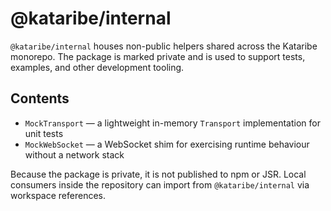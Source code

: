 # @kataribe/internal

`@kataribe/internal` houses non-public helpers shared across the Kataribe
monorepo. The package is marked private and is used to support tests, examples,
and other development tooling.

## Contents

- `MockTransport` — a lightweight in-memory `Transport` implementation for unit
  tests
- `MockWebSocket` — a WebSocket shim for exercising runtime behaviour without a
  network stack

Because the package is private, it is not published to npm or JSR. Local
consumers inside the repository can import from `@kataribe/internal` via
workspace references.
